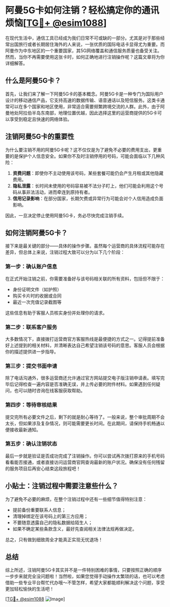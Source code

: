 # 阿曼5G卡如何注销？轻松搞定你的通讯烦恼[[TG💪+ @esim1088](https://t.me/s/esim1088)]

在现代生活中，通信工具已经成为我们日常不可或缺的一部分。尤其是对于那些经常出国旅行或者长期居住海外的人来说，一张优质的国际电话卡显得尤为重要。而阿曼作为中东地区的一个重要国家，其5G网络覆盖和通信服务质量也备受关注。然而，当你不再需要使用这张卡时，如何正确地进行注销操作呢？这篇文章将为你详细解答。

## 什么是阿曼5G卡？

首先，让我们来了解一下阿曼5G卡的基本概念。阿曼5G卡是一种专门为国际用户设计的移动通信产品，它支持高速的数据传输、语音通话以及短信服务。这类卡通常可以在多个国家和地区使用，非常适合需要频繁跨境交流的人群。此外，由于阿曼地处阿拉伯半岛东南部，地理位置优越，因此选择这里的运营商提供的5G卡可以享受到稳定且快速的网络体验。

## 注销阿曼5G卡的重要性

为什么要注销不用的阿曼5G卡呢？这不仅仅是为了避免不必要的费用支出，更重要的是保护个人信息安全。如果你不及时注销停用的号码，可能会面临以下几种风险：

1. **资费问题**：即使你不主动使用该号码，某些套餐可能仍会产生月租或其他隐藏费用。
2. **隐私泄露**：长时间未使用的号码容易被不法分子盯上，他们可能会利用这个号码从事非法活动，进而牵连到原持有者。
3. **信用记录影响**：在部分国家，长期欠费或异常行为可能会对个人信用造成负面影响。

因此，一旦决定停止使用阿曼5G卡，务必尽快完成注销手续。

## 如何注销阿曼5G卡？

接下来是最关键的部分——具体的操作步骤。虽然每个运营商的具体流程可能存在差异，但总体上来说，注销过程大致可以分为以下几个阶段：

### 第一步：确认账户信息

在正式开始注销之前，你需要准备好与该号码相关联的所有资料，包括但不限于：

- 身份证明文件（如护照）
- 购买卡片时的收据或合同
- 最近一次充值记录截图等

这些信息有助于客服人员核实身份并处理你的请求。

### 第二步：联系客户服务

大多数情况下，直接拨打运营商官方客服热线是最便捷的方式之一。记得提前准备好上述提到的相关材料，并清晰表达自己希望注销该号码的意思。客服人员会根据你的描述提供进一步指导。

### 第三步：提交书面申请

除了电话沟通外，很多运营商还允许通过官方网站提交电子版注销申请表。填写完毕后记得检查一遍内容是否准确无误，并上传必要的附件材料。如果遇到任何疑问，也可以随时咨询在线客服获取帮助。

### 第四步：等待审核结果

提交完所有必要文件之后，剩下的就是耐心等待了。一般来说，整个审批周期不会太长，但如果涉及复杂情况，则可能需要更长时间。在此期间，请保持手机畅通以便接收最新通知。

### 第五步：确认注销状态

最后一步就是验证是否成功完成了注销操作。你可以尝试再次拨打原来的手机号码看看能否接通，或者直接访问运营商官网查询最新的账户状况。确保没有任何残留的服务项目后再安心结束这段旅程吧！

## 小贴士：注销过程中需要注意些什么？

为了避免不必要的麻烦，在整个注销过程中还有一些细节值得特别注意：

- 提前备份重要联系人信息；
- 清理掉绑定在该号码上的第三方应用；
- 不要随意透露自己的隐私数据给陌生人；
- 如果不确定某些条款含义，最好先查阅相关法律法规再做决定。

总之，只有做到细致周全才能真正实现无忧退场！

## 总结

综上所述，注销阿曼5G卡其实并不是一件特别困难的事情，只要按照正确的顺序一步步来就完全没问题啦！当然啦，如果您觉得手动操作太繁琐的话，也可以考虑借助一些专业平台帮忙代办哦～不管怎样，希望大家都能顺利解决这个问题，享受更加轻松愉快的生活吧！

[[TG💪+ @esim1088](https://t.me/s/esim1088) ![Image](https://i.postimg.cc/4NQfJmqS/Snipaste-2025-05-13-00-14-12.png)]